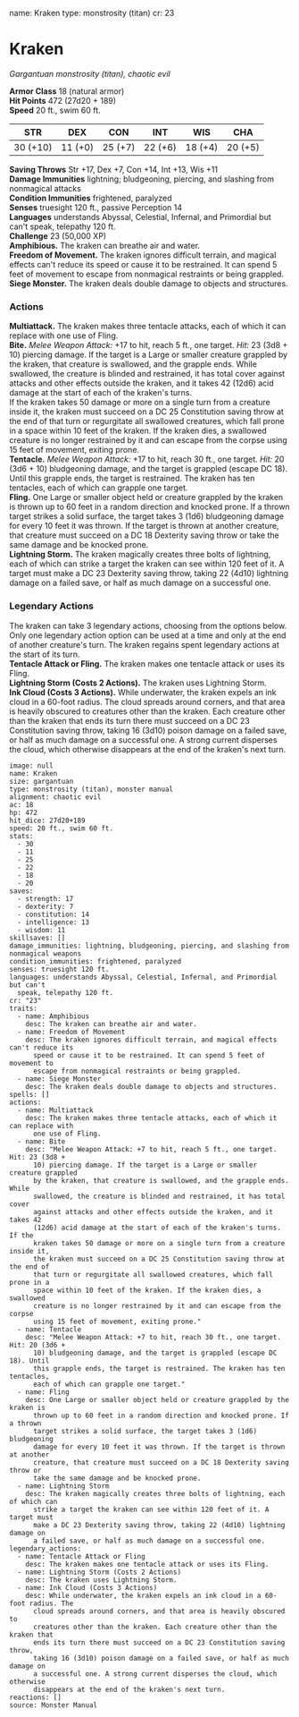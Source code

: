 name: Kraken
type: monstrosity (titan)
cr: 23

# Kraken 
_Gargantuan monstrosity (titan), chaotic evil_

**Armor Class** 18 (natural armor)    
**Hit Points** 472 (27d20 + 189)    
**Speed** 20 ft., swim 60 ft. 

| STR     | DEX     | CON     | INT     | WIS     | CHA     |
|---------|---------|---------|---------|---------|---------|
| 30 (+10)| 11 (+0) | 25 (+7) | 22 (+6) | 18 (+4) | 20 (+5) |

**Saving Throws** Str +17, Dex +7, Con +14, Int +13, Wis +11    
**Damage Immunities** lightning; bludgeoning, piercing, and slashing from nonmagical attacks    
**Condition Immunities** frightened, paralyzed    
**Senses** truesight 120 ft., passive Perception 14    
**Languages** understands Abyssal, Celestial, Infernal, and Primordial but can't speak, telepathy 120 ft.    
**Challenge** 23 (50,000 XP)    
**Amphibious.** The kraken can breathe air and water.    
**Freedom of Movement.** The kraken ignores difficult terrain, and magical effects can't reduce its speed or cause it to be restrained. It can spend 5 feet of movement to escape from nonmagical restraints or being grappled.    
**Siege Monster.** The kraken deals double damage to objects and structures. 

### Actions 
**Multiattack.** The kraken makes three tentacle attacks, each of which it can replace with one use of Fling.    
**Bite.** _Melee Weapon Attack:_ +17 to hit, reach 5 ft., one target. _Hit:_ 23 (3d8 + 10) piercing damage. If the target is a Large or smaller creature grappled by the kraken, that creature is swallowed, and the grapple ends. While swallowed, the creature is blinded and restrained, it has total cover against attacks and other effects outside the kraken, and it takes 42 (12d6) acid damage at the start of each of the kraken's turns.    
If the kraken takes 50 damage or more on a single turn from a creature inside it, the kraken must succeed on a DC 25 Constitution saving throw at the end of that turn or regurgitate all swallowed creatures, which fall prone in a space within 10 feet of the kraken. If the kraken dies, a swallowed creature is no longer restrained by it and can escape from the corpse using 15 feet of movement, exiting prone.    
**Tentacle.** _Melee Weapon Attack:_ +17 to hit, reach 30 ft., one target. _Hit:_ 20 (3d6 + 10) bludgeoning damage, and the target is grappled (escape DC 18). Until this grapple ends, the target is restrained. The kraken has ten tentacles, each of which can grapple one target.    
**Fling.** One Large or smaller object held or creature grappled by the kraken is thrown up to 60 feet in a random direction and knocked prone. If a thrown target strikes a solid surface, the target takes 3 (1d6) bludgeoning damage for every 10 feet it was thrown. If the target is thrown at another creature, that creature must succeed on a DC 18 Dexterity saving throw or take the same damage and be knocked prone.    
**Lightning Storm.** The kraken magically creates three bolts of lightning, each of which can strike a target the kraken can see within 120 feet of it. A target must make a DC 23 Dexterity saving throw, taking 22 (4d10) lightning damage on a failed save, or half as much damage on a successful one. 

### Legendary Actions 
The kraken can take 3 legendary actions, choosing from the options below. Only one legendary action option can be used at a time and only at the end of another creature's turn. The kraken regains spent legendary actions at the start of its turn.    
**Tentacle Attack or Fling.** The kraken makes one tentacle attack or uses its Fling.    
**Lightning Storm (Costs 2 Actions).** The kraken uses Lightning Storm.    
**Ink Cloud (Costs 3 Actions).** While underwater, the kraken expels an ink cloud in a 60-foot radius. The cloud spreads around corners, and that area is heavily obscured to creatures other than the kraken. Each creature other than the kraken that ends its turn there must succeed on a DC 23 Constitution saving throw, taking 16 (3d10) poison damage on a failed save, or half as much damage on a successful one. A strong current disperses the cloud, which otherwise disappears at the end of the kraken's next turn.

```statblock
image: null
name: Kraken
size: gargantuan
type: monstrosity (titan), monster manual
alignment: chaotic evil
ac: 18
hp: 472
hit_dice: 27d20+189
speed: 20 ft., swim 60 ft.
stats:
  - 30
  - 11
  - 25
  - 22
  - 18
  - 20
saves:
  - strength: 17
  - dexterity: 7
  - constitution: 14
  - intelligence: 13
  - wisdom: 11
skillsaves: []
damage_immunities: lightning, bludgeoning, piercing, and slashing from nonmagical weapons
condition_immunities: frightened, paralyzed
senses: truesight 120 ft.
languages: understands Abyssal, Celestial, Infernal, and Primordial but can't
  speak, telepathy 120 ft.
cr: "23"
traits:
  - name: Amphibious
    desc: The kraken can breathe air and water.
  - name: Freedom of Movement
    desc: The kraken ignores difficult terrain, and magical effects can't reduce its
      speed or cause it to be restrained. It can spend 5 feet of movement to
      escape from nonmagical restraints or being grappled.
  - name: Siege Monster
    desc: The kraken deals double damage to objects and structures.
spells: []
actions:
  - name: Multiattack
    desc: The kraken makes three tentacle attacks, each of which it can replace with
      one use of Fling.
  - name: Bite
    desc: "Melee Weapon Attack: +7 to hit, reach 5 ft., one target. Hit: 23 (3d8 +
      10) piercing damage. If the target is a Large or smaller creature grappled
      by the kraken, that creature is swallowed, and the grapple ends. While
      swallowed, the creature is blinded and restrained, it has total cover
      against attacks and other effects outside the kraken, and it takes 42
      (12d6) acid damage at the start of each of the kraken's turns. If the
      kraken takes 50 damage or more on a single turn from a creature inside it,
      the kraken must succeed on a DC 25 Constitution saving throw at the end of
      that turn or regurgitate all swallowed creatures, which fall prone in a
      space within 10 feet of the kraken. If the kraken dies, a swallowed
      creature is no longer restrained by it and can escape from the corpse
      using 15 feet of movement, exiting prone."
  - name: Tentacle
    desc: "Melee Weapon Attack: +7 to hit, reach 30 ft., one target. Hit: 20 (3d6 +
      10) bludgeoning damage, and the target is grappled (escape DC 18). Until
      this grapple ends, the target is restrained. The kraken has ten tentacles,
      each of which can grapple one target."
  - name: Fling
    desc: One Large or smaller object held or creature grappled by the kraken is
      thrown up to 60 feet in a random direction and knocked prone. If a thrown
      target strikes a solid surface, the target takes 3 (1d6) bludgeoning
      damage for every 10 feet it was thrown. If the target is thrown at another
      creature, that creature must succeed on a DC 18 Dexterity saving throw or
      take the same damage and be knocked prone.
  - name: Lightning Storm
    desc: The kraken magically creates three bolts of lightning, each of which can
      strike a target the kraken can see within 120 feet of it. A target must
      make a DC 23 Dexterity saving throw, taking 22 (4d10) lightning damage on
      a failed save, or half as much damage on a successful one.
legendary_actions:
  - name: Tentacle Attack or Fling
    desc: The kraken makes one tentacle attack or uses its Fling.
  - name: Lightning Storm (Costs 2 Actions)
    desc: The kraken uses Lightning Storm.
  - name: Ink Cloud (Costs 3 Actions)
    desc: While underwater, the kraken expels an ink cloud in a 60-foot radius. The
      cloud spreads around corners, and that area is heavily obscured to
      creatures other than the kraken. Each creature other than the kraken that
      ends its turn there must succeed on a DC 23 Constitution saving throw,
      taking 16 (3d10) poison damage on a failed save, or half as much damage on
      a successful one. A strong current disperses the cloud, which otherwise
      disappears at the end of the kraken's next turn.
reactions: []
source: Monster Manual
```
